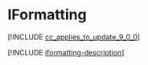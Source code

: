 # IFormatting

[!INCLUDE [cc_applies_to_update_9_0_0](../../../includes/cc_applies_to_update_9_0_0.md)]

[!INCLUDE [iformatting-description](includes/iformatting-description.md)]
